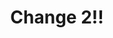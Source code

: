 --- 
title: "Change 2!!"
publishdate: "2019-2-20T16:48:46+02:00"
src: "https://365manga.net/manga/change-2"
image: "https://data.365manga.net/images/thumbnails/30488-change-2.jpg"
description: " Kisaragi Maki is the heiress of a yakuza group. She only dreams about being a normal high school student, and becoming an ordinary bride. However, when she sees blood, she changes completely and becomes violent. Will she be able to keep living an ordinary life?"
---